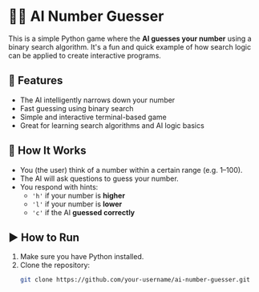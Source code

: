 # 🤖🔢 AI Number Guesser

This is a simple Python game where the **AI guesses your number** using a binary search algorithm. It's a fun and quick example of how search logic can be applied to create interactive programs.

## 🚀 Features
- The AI intelligently narrows down your number
- Fast guessing using binary search
- Simple and interactive terminal-based game
- Great for learning search algorithms and AI logic basics

## 🧠 How It Works
- You (the user) think of a number within a certain range (e.g. 1–100).
- The AI will ask questions to guess your number.
- You respond with hints:
  - `'h'` if your number is **higher**
  - `'l'` if your number is **lower**
  - `'c'` if the AI **guessed correctly**

## ▶️ How to Run
1. Make sure you have Python installed.
2. Clone the repository:
   ```bash
   git clone https://github.com/your-username/ai-number-guesser.git

